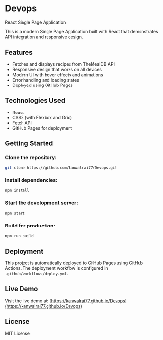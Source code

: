 # Devops

React Single Page Application

This is a modern Single Page Application built with React that demonstrates API integration and responsive design.

## Features
- Fetches and displays recipes from TheMealDB API
- Responsive design that works on all devices
- Modern UI with hover effects and animations
- Error handling and loading states
- Deployed using GitHub Pages

## Technologies Used
- React
- CSS3 (with Flexbox and Grid)
- Fetch API
- GitHub Pages for deployment

## Getting Started

### Clone the repository:
```bash
git clone https://github.com/kanwalrai77/Devops.git
```

### Install dependencies:
```bash
npm install
```

### Start the development server:
```bash
npm start
```

### Build for production:
```bash
npm run build
```

## Deployment
This project is automatically deployed to GitHub Pages using GitHub Actions. The deployment workflow is configured in `.github/workflows/deploy.yml`.

## Live Demo
Visit the live demo at: [https://kanwalrai77.github.io/Devops](https://kanwalrai77.github.io/Devops)

## License
MIT License
